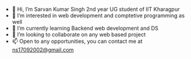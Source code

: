 - 👋 Hi, I’m Sarvan Kumar Singh 2nd year UG student of IIT Kharagpur
- 👀 I’m interested in web development and comptetive programming as well
- 🌱 I’m currently learning Backend web development and DS
- 💞️ I’m looking to collaborate on any web based project
- 📫 Open to any opportunities, you can contact me at ns17092002@gmail.com

<!---
Hurricane0017/Hurricane0017 is a ✨ special ✨ repository because its `README.md` (this file) appears on your GitHub profile.
You can click the Preview link to take a look at your changes.
--->
